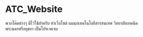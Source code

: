 # ATC_Website
พวกโค๊ตต่างๆ มีไว้ใช้สำหรับ ทำเว็บไซต์ แผนกเทคโนโลยีสารสนเทศ วิทยาลัยเทคนิคพระนครศรีอยุธยา เป็นโปรเจคจบ
